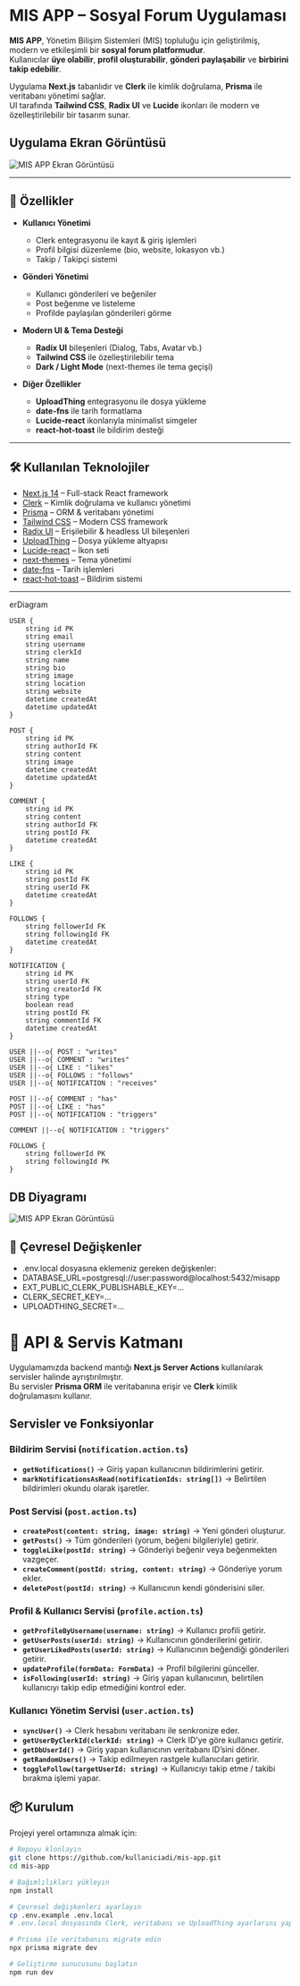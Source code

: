 # MIS APP – Sosyal Forum Uygulaması

**MIS APP**, Yönetim Bilişim Sistemleri (MIS) topluluğu için geliştirilmiş, modern ve etkileşimli bir **sosyal forum platformudur**.  
Kullanıcılar **üye olabilir**, **profil oluşturabilir**, **gönderi paylaşabilir** ve **birbirini takip edebilir**.  

Uygulama **Next.js** tabanlıdır ve **Clerk** ile kimlik doğrulama, **Prisma** ile veritabanı yönetimi sağlar.  
UI tarafında **Tailwind CSS**, **Radix UI** ve **Lucide** ikonları ile modern ve özelleştirilebilir bir tasarım sunar.  

## Uygulama Ekran Görüntüsü

![MIS APP Ekran Görüntüsü](./src/assets/APP.png)



---

## 🚀 Özellikler

- **Kullanıcı Yönetimi**  
  - Clerk entegrasyonu ile kayıt & giriş işlemleri  
  - Profil bilgisi düzenleme (bio, website, lokasyon vb.)  
  - Takip / Takipçi sistemi  

- **Gönderi Yönetimi**  
  - Kullanıcı gönderileri ve beğeniler  
  - Post beğenme ve listeleme  
  - Profilde paylaşılan gönderileri görme  

- **Modern UI & Tema Desteği**  
  - **Radix UI** bileşenleri (Dialog, Tabs, Avatar vb.)  
  - **Tailwind CSS** ile özelleştirilebilir tema  
  - **Dark / Light Mode** (next-themes ile tema geçişi)  

- **Diğer Özellikler**  
  - **UploadThing** entegrasyonu ile dosya yükleme  
  - **date-fns** ile tarih formatlama  
  - **Lucide-react** ikonlarıyla minimalist simgeler  
  - **react-hot-toast** ile bildirim desteği  

---

## 🛠️ Kullanılan Teknolojiler

- [Next.js 14](https://nextjs.org/) – Full-stack React framework  
- [Clerk](https://clerk.com/) – Kimlik doğrulama ve kullanıcı yönetimi  
- [Prisma](https://www.prisma.io/) – ORM & veritabanı yönetimi  
- [Tailwind CSS](https://tailwindcss.com/) – Modern CSS framework  
- [Radix UI](https://www.radix-ui.com/) – Erişilebilir & headless UI bileşenleri  
- [UploadThing](https://uploadthing.com/) – Dosya yükleme altyapısı  
- [Lucide-react](https://lucide.dev/) – İkon seti  
- [next-themes](https://github.com/pacocoursey/next-themes) – Tema yönetimi  
- [date-fns](https://date-fns.org/) – Tarih işlemleri  
- [react-hot-toast](https://react-hot-toast.com/) – Bildirim sistemi  

---

erDiagram

    USER {
        string id PK
        string email
        string username
        string clerkId
        string name
        string bio
        string image
        string location
        string website
        datetime createdAt
        datetime updatedAt
    }

    POST {
        string id PK
        string authorId FK
        string content
        string image
        datetime createdAt
        datetime updatedAt
    }

    COMMENT {
        string id PK
        string content
        string authorId FK
        string postId FK
        datetime createdAt
    }

    LIKE {
        string id PK
        string postId FK
        string userId FK
        datetime createdAt
    }

    FOLLOWS {
        string followerId FK
        string followingId FK
        datetime createdAt
    }

    NOTIFICATION {
        string id PK
        string userId FK
        string creatorId FK
        string type
        boolean read
        string postId FK
        string commentId FK
        datetime createdAt
    }

    USER ||--o{ POST : "writes"
    USER ||--o{ COMMENT : "writes"
    USER ||--o{ LIKE : "likes"
    USER ||--o{ FOLLOWS : "follows"
    USER ||--o{ NOTIFICATION : "receives"

    POST ||--o{ COMMENT : "has"
    POST ||--o{ LIKE : "has"
    POST ||--o{ NOTIFICATION : "triggers"

    COMMENT ||--o{ NOTIFICATION : "triggers"

    FOLLOWS {
        string followerId PK
        string followingId PK
    }
    

## DB Diyagramı

![MIS APP Ekran Görüntüsü](./src/assets/db.png)


## 🔧 Çevresel Değişkenler
- .env.local dosyasına eklemeniz gereken değişkenler:
- DATABASE_URL=postgresql://user:password@localhost:5432/misapp
- EXT_PUBLIC_CLERK_PUBLISHABLE_KEY=...
- CLERK_SECRET_KEY=...
- UPLOADTHING_SECRET=...



# 🔌 API & Servis Katmanı

Uygulamamızda backend mantığı **Next.js Server Actions** kullanılarak servisler halinde ayrıştırılmıştır.  
Bu servisler **Prisma ORM** ile veritabanına erişir ve **Clerk** kimlik doğrulamasını kullanır.

## Servisler ve Fonksiyonlar

### Bildirim Servisi (`notification.action.ts`)
- **`getNotifications()`** → Giriş yapan kullanıcının bildirimlerini getirir.  
- **`markNotificationsAsRead(notificationIds: string[])`** → Belirtilen bildirimleri okundu olarak işaretler.  

### Post Servisi (`post.action.ts`)
- **`createPost(content: string, image: string)`** → Yeni gönderi oluşturur.  
- **`getPosts()`** → Tüm gönderileri (yorum, beğeni bilgileriyle) getirir.  
- **`toggleLike(postId: string)`** → Gönderiyi beğenir veya beğenmekten vazgeçer.  
- **`createComment(postId: string, content: string)`** → Gönderiye yorum ekler.  
- **`deletePost(postId: string)`** → Kullanıcının kendi gönderisini siler.  

### Profil & Kullanıcı Servisi (`profile.action.ts`)
- **`getProfileByUsername(username: string)`** → Kullanıcı profili getirir.  
- **`getUserPosts(userId: string)`** → Kullanıcının gönderilerini getirir.  
- **`getUserLikedPosts(userId: string)`** → Kullanıcının beğendiği gönderileri getirir.  
- **`updateProfile(formData: FormData)`** → Profil bilgilerini günceller.  
- **`isFollowing(userId: string)`** → Giriş yapan kullanıcının, belirtilen kullanıcıyı takip edip etmediğini kontrol eder.  

### Kullanıcı Yönetim Servisi (`user.action.ts`)
- **`syncUser()`** → Clerk hesabını veritabanı ile senkronize eder.  
- **`getUserByClerkId(clerkId: string)`** → Clerk ID’ye göre kullanıcı getirir.  
- **`getDbUserId()`** → Giriş yapan kullanıcının veritabanı ID’sini döner.  
- **`getRandomUsers()`** → Takip edilmeyen rastgele kullanıcıları getirir.  
- **`toggleFollow(targetUserId: string)`** → Kullanıcıyı takip etme / takibi bırakma işlemi yapar.  



## 📦 Kurulum

Projeyi yerel ortamınıza almak için:

```bash
# Repoyu klonlayın
git clone https://github.com/kullaniciadi/mis-app.git
cd mis-app

# Bağımlılıkları yükleyin
npm install

# Çevresel değişkenleri ayarlayın
cp .env.example .env.local
# .env.local dosyasında Clerk, veritabanı ve UploadThing ayarlarını yapın

# Prisma ile veritabanını migrate edin
npx prisma migrate dev

# Geliştirme sunucusunu başlatın
npm run dev


